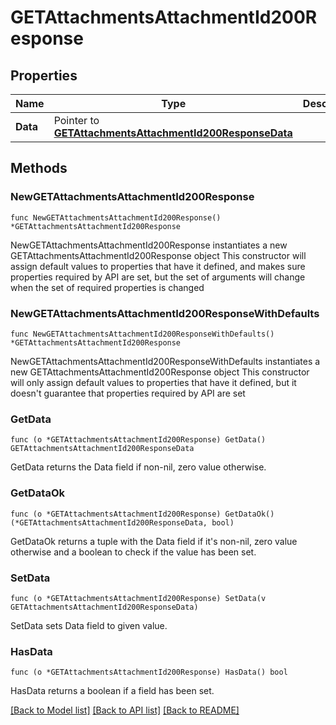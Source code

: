 # GETAttachmentsAttachmentId200Response

## Properties

Name | Type | Description | Notes
------------ | ------------- | ------------- | -------------
**Data** | Pointer to [**GETAttachmentsAttachmentId200ResponseData**](GETAttachmentsAttachmentId200ResponseData.md) |  | [optional] 

## Methods

### NewGETAttachmentsAttachmentId200Response

`func NewGETAttachmentsAttachmentId200Response() *GETAttachmentsAttachmentId200Response`

NewGETAttachmentsAttachmentId200Response instantiates a new GETAttachmentsAttachmentId200Response object
This constructor will assign default values to properties that have it defined,
and makes sure properties required by API are set, but the set of arguments
will change when the set of required properties is changed

### NewGETAttachmentsAttachmentId200ResponseWithDefaults

`func NewGETAttachmentsAttachmentId200ResponseWithDefaults() *GETAttachmentsAttachmentId200Response`

NewGETAttachmentsAttachmentId200ResponseWithDefaults instantiates a new GETAttachmentsAttachmentId200Response object
This constructor will only assign default values to properties that have it defined,
but it doesn't guarantee that properties required by API are set

### GetData

`func (o *GETAttachmentsAttachmentId200Response) GetData() GETAttachmentsAttachmentId200ResponseData`

GetData returns the Data field if non-nil, zero value otherwise.

### GetDataOk

`func (o *GETAttachmentsAttachmentId200Response) GetDataOk() (*GETAttachmentsAttachmentId200ResponseData, bool)`

GetDataOk returns a tuple with the Data field if it's non-nil, zero value otherwise
and a boolean to check if the value has been set.

### SetData

`func (o *GETAttachmentsAttachmentId200Response) SetData(v GETAttachmentsAttachmentId200ResponseData)`

SetData sets Data field to given value.

### HasData

`func (o *GETAttachmentsAttachmentId200Response) HasData() bool`

HasData returns a boolean if a field has been set.


[[Back to Model list]](../README.md#documentation-for-models) [[Back to API list]](../README.md#documentation-for-api-endpoints) [[Back to README]](../README.md)


